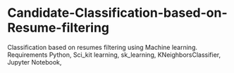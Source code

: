# Candidate-Classification-based-on-Resume-filtering
Classification based on resumes  filtering using Machine learning.
Requirements
Python,
Sci_kit learning,
sk_learning,
KNeighborsClassifier,
Jupyter Notebook,
